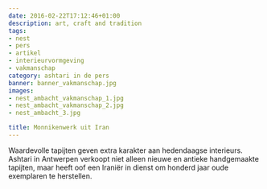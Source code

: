```yaml
---
date: 2016-02-22T17:12:46+01:00
description: art, craft and tradition
tags:
- nest
- pers
- artikel
- interieurvormgeving
- vakmanschap
category: ashtari in de pers
banner: banner_vakmanschap.jpg
images:
- nest_ambacht_vakmanschap_1.jpg
- nest_ambacht_vakmanschap_2.jpg
- nest_ambacht_3.jpg

title: Monnikenwerk uit Iran
---
```


Waardevolle tapijten geven extra karakter aan hedendaagse interieurs. Ashtari in Antwerpen verkoopt niet alleen nieuwe en antieke handgemaakte tapijten, maar heeft oof een Iraniër in dienst om honderd jaar oude exemplaren te herstellen.

<!--more-->

